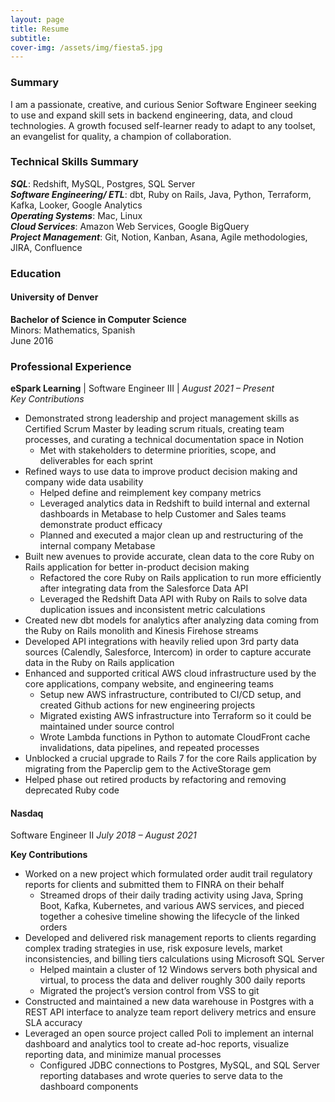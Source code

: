 ```yaml
---
layout: page
title: Resume
subtitle:
cover-img: /assets/img/fiesta5.jpg
---
```


### Summary
I am a passionate, creative, and curious Senior Software Engineer seeking to use and expand skill sets in backend engineering, data, and cloud technologies. A growth focused self-learner ready to adapt to any toolset, an evangelist for quality, a champion of collaboration.

### Technical Skills Summary
***SQL***: Redshift, MySQL, Postgres, SQL Server  
***Software Engineering/ ETL***: dbt, Ruby on Rails, Java, Python, Terraform, Kafka, Looker, Google Analytics  
***Operating Systems***: Mac, Linux  
***Cloud Services***: Amazon Web Services, Google BigQuery  
***Project Management***: Git, Notion, Kanban, Asana, Agile methodologies, JIRA, Confluence  

### Education
#### University of Denver  
**Bachelor of Science in Computer Science**  
Minors: Mathematics, Spanish  
June 2016  

### Professional Experience
**eSpark Learning** | Software Engineer III | *August 2021 – Present*  
*Key Contributions*  
* Demonstrated strong leadership and project management skills as Certified Scrum Master by leading scrum rituals, creating team processes, and curating a technical documentation space in Notion
    * Met with stakeholders to determine priorities, scope, and deliverables for each sprint
* Refined ways to use data to improve product decision making and company wide data usability
    * Helped define and reimplement key company metrics
    * Leveraged analytics data in Redshift to build internal and external dashboards in Metabase to help Customer and Sales teams demonstrate product efficacy
    * Planned and executed a major clean up and restructuring of the internal company Metabase
* Built new avenues to provide accurate, clean data to the core Ruby on Rails application for better in-product decision making
    * Refactored the core Ruby on Rails application to run more efficiently after integrating data from the Salesforce Data API
    * Leveraged the Redshift Data API with Ruby on Rails to solve data duplication issues and inconsistent metric calculations
* Created new dbt models for analytics after analyzing data coming from the Ruby on Rails monolith and Kinesis Firehose streams
* Developed API integrations with heavily relied upon 3rd party data sources (Calendly, Salesforce, Intercom) in order to capture accurate data in the Ruby on Rails application
* Enhanced and supported critical AWS cloud infrastructure used by the core applications, company website, and engineering teams
    * Setup new AWS infrastructure, contributed to CI/CD setup, and created Github actions for new engineering projects
    * Migrated existing AWS infrastructure into Terraform so it could be maintained under source control
    * Wrote Lambda functions in Python to automate CloudFront cache invalidations, data pipelines, and repeated processes
* Unblocked a crucial upgrade to Rails 7 for the core Rails application by migrating from the Paperclip gem to the ActiveStorage gem
* Helped phase out retired products by refactoring and removing deprecated Ruby code

#### Nasdaq
Software Engineer II
*July 2018 – August 2021*

**Key Contributions**  
* Worked on a new project which formulated order audit trail regulatory reports for clients and submitted them to FINRA on their behalf
    * Streamed drops of their daily trading activity using Java, Spring Boot, Kafka, Kubernetes, and various AWS services, and pieced together a cohesive timeline showing the lifecycle of the linked orders
* Developed and delivered risk management reports to clients regarding complex trading strategies in use, risk exposure levels, market inconsistencies, and billing tiers calculations using Microsoft SQL Server
    * Helped maintain a cluster of 12 Windows servers both physical and virtual, to process the data and deliver roughly 300 daily reports
    * Migrated the project’s version control from VSS to git
* Constructed and maintained a new data warehouse in Postgres with a REST API interface to analyze team report delivery metrics and ensure SLA accuracy
* Leveraged an open source project called Poli to implement an internal dashboard and analytics tool to create ad-hoc reports, visualize reporting data, and minimize manual processes
    * Configured JDBC connections to Postgres, MySQL, and SQL Server reporting databases and wrote queries to serve data to the dashboard components

